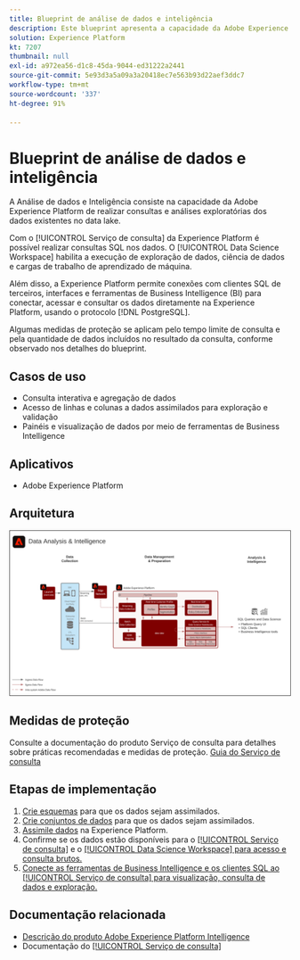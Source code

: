 ```yaml
---
title: Blueprint de análise de dados e inteligência
description: Este blueprint apresenta a capacidade da Adobe Experience Platform de realizar consultas e análises exploratórias dos dados existentes no data lake.
solution: Experience Platform
kt: 7207
thumbnail: null
exl-id: a972ea56-d1c8-45da-9044-ed31222a2441
source-git-commit: 5e93d3a5a09a3a20418ec7e563b93d22aef3ddc7
workflow-type: tm+mt
source-wordcount: '337'
ht-degree: 91%

---
```


# Blueprint de análise de dados e inteligência

A Análise de dados e Inteligência consiste na capacidade da Adobe Experience Platform de realizar consultas e análises exploratórias dos dados existentes no data lake.

Com o [!UICONTROL Serviço de consulta] da Experience Platform é possível realizar consultas SQL nos dados. O [!UICONTROL Data Science Workspace] habilita a execução de exploração de dados, ciência de dados e cargas de trabalho de aprendizado de máquina.

Além disso, a Experience Platform permite conexões com clientes SQL de terceiros, interfaces e ferramentas de Business Intelligence (BI) para conectar, acessar e consultar os dados diretamente na Experience Platform, usando o protocolo [!DNL PostgreSQL].

Algumas medidas de proteção se aplicam pelo tempo limite de consulta e pela quantidade de dados incluídos no resultado da consulta, conforme observado nos detalhes do blueprint.

## Casos de uso

* Consulta interativa e agregação de dados
* Acesso de linhas e colunas a dados assimilados para exploração e validação
* Painéis e visualização de dados por meio de ferramentas de Business Intelligence

## Aplicativos

* Adobe Experience Platform

## Arquitetura

<img src="assets/data_exploration.svg" alt="Blueprint de arquitetura de referência para Relatórios e exploração de dados corporativos" style="border:1px solid #4a4a4a" />

## Medidas de proteção

Consulte a documentação do produto Serviço de consulta para detalhes sobre práticas recomendadas e medidas de proteção.
[Guia do Serviço de consulta](https://experienceleague.adobe.com/docs/experience-platform/query/best-practices/writing-queries.html?lang=pt-BR#best-practices)

## Etapas de implementação

1. [Crie esquemas](https://experienceleague.adobe.com/?recommended=ExperiencePlatform-D-1-2021.1.xdm) para que os dados sejam assimilados.
1. [Crie conjuntos de dados](https://experienceleague.adobe.com/docs/platform-learn/tutorials/data-ingestion/create-datasets-and-ingest-data.html?lang=pt-BR) para que os dados sejam assimilados.
1. [Assimile dados](https://experienceleague.adobe.com/?recommended=ExperiencePlatform-D-1-2020.1.dataingestion&amp;lang=pt-BR) na Experience Platform.
1. Confirme se os dados estão disponíveis para o [[!UICONTROL Serviço de consulta]](https://experienceleague.adobe.com/docs/platform-learn/tutorials/queries/explore-data.html?lang=en) e o [[!UICONTROL Data Science Workspace] para acesso e consulta brutos.](https://experienceleague.adobe.com/docs/platform-learn/tutorials/data-science-workspace/load-data-in-jupyterlab-notebooks.html?lang=en)
1. [Conecte as ferramentas de Business Intelligence e os clientes SQL ao [!UICONTROL Serviço de consulta] para visualização, consulta de dados e exploração.](https://experienceleague.adobe.com/?recommended=ExperiencePlatform-D-1-2021.1.qsvc.dash)

## Documentação relacionada

* [Descrição do produto Adobe Experience Platform Intelligence](https://helpx.adobe.com/br/legal/product-descriptions/adobe-experience-platform-intelligence---product-description.html)
* Documentação do [[!UICONTROL Serviço de consulta]](https://experienceleague.adobe.com/docs/experience-platform/query/home.html?lang=pt-BR)
